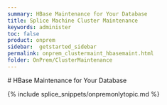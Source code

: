 ```yaml
---
summary: HBase Maintenance for Your Database
title: Splice Machine Cluster Maintenance
keywords: administer
toc: false
product: onprem
sidebar:  getstarted_sidebar
permalink: onprem_clustermaint_hbasemaint.html
folder: OnPrem/ClusterMaintenance
---
```

<section>
<div class="TopicContent" data-swiftype-index="true" markdown="1">
# HBase Maintenance for Your Database



{% include splice_snippets/onpremonlytopic.md %}


</div>
</section>
